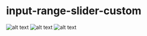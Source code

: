 # input-range-slider-custom
![alt text](https://img.shields.io/badge/-HTML5-blue?style=flat-square&logo=HTML5&logoColor=white)
![alt text](https://img.shields.io/badge/-CSS3-skyblue?style=flat-square&logo=CSS3&logoColor=white)
![alt text](https://img.shields.io/badge/-javascript-blue?style=flat-square&logo=javascript&logoColor=white)

